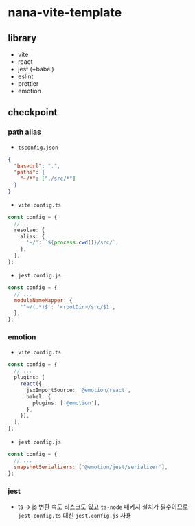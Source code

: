 # nana-vite-template

## library

- vite
- react
- jest (+babel)
- eslint
- prettier
- emotion

## checkpoint

### path alias

- `tsconfig.json`

```json
{
  "baseUrl": ".",
  "paths": {
    "~/*": ["./src/*"]
  }
}
```

- `vite.config.ts`

```ts
const config = {
  //...
  resolve: {
    alias: {
      '~/': `${process.cwd()}/src/`,
    },
  },
};
```

- `jest.config.js`

```js
const config = {
  // ...
  moduleNameMapper: {
    '^~/(.*)$': '<rootDir>/src/$1',
  },
};
```

### emotion

- `vite.config.ts`

```ts
const config = {
  // ...
  plugins: [
    react({
      jsxImportSource: '@emotion/react',
      babel: {
        plugins: ['@emotion'],
      },
    }),
  ],
};
```

- `jest.config.js`

```js
const config = {
  // ...
  snapshotSerializers: ['@emotion/jest/serializer'],
};
```

### jest

- ts -> js 변환 속도 리스크도 있고 `ts-node` 패키지 설치가 필수이므로 `jest.config.ts` 대신 `jest.config.js` 사용
